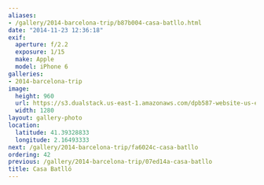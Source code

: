 ```yaml
---
aliases:
- /gallery/2014-barcelona-trip/b87b004-casa-batllo.html
date: "2014-11-23 12:36:18"
exif:
  aperture: f/2.2
  exposure: 1/15
  make: Apple
  model: iPhone 6
galleries:
- 2014-barcelona-trip
image:
  height: 960
  url: https://s3.dualstack.us-east-1.amazonaws.com/dpb587-website-us-east-1/asset/gallery/2014-barcelona-trip/b87b004-casa-batllo~1280.jpg
  width: 1280
layout: gallery-photo
location:
  latitude: 41.39328833
  longitude: 2.16493333
next: /gallery/2014-barcelona-trip/fa6024c-casa-batllo
ordering: 42
previous: /gallery/2014-barcelona-trip/07ed14a-casa-batllo
title: Casa Batlló
---
```

